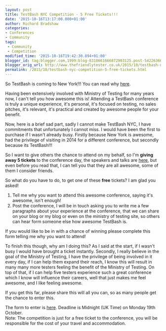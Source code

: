 ```yaml
---
layout: post
title: TestBash NYC Competition - 5 Free Tickets!!!
date: '2015-10-16T13:17:00.000+01:00'
author: Richard Bradshaw
categories:
- Conferences
- Community
tags: 
 - Community
 - Competition
modified_time: '2015-10-16T19:42:30.894+01:00'
blogger_id: tag:blogger.com,1999:blog-8318661666872903125.post-5422636634655946777
blogger_orig_url: http://www.thefriendlytester.co.uk/2015/10/testbash-nyc-competition-5-free-tickets.html
permalink: /2015/10/testbash-nyc-competition-5-free-tickets.html
---
```


So TestBash is coming to New York!!! You can read why [here](https://www.linkedin.com/pulse/investing-goodness-software-testing-nyc-rosie-sherry?trk=hp-feed-article-title-share).  

Having been extensively involved with Ministry of Testing for many years now, I can't tell you how awesome this is! Attending a TestBash conference is truly a unique experience, it's personal, it's focused on testing, no sales pitches, it's relevant, it's practical and created by awesome people for your benefit.  

Now, here is a brief sad part, sadly I cannot make TestBash NYC, I have commitments that unfortunately I cannot miss. I would have been the first to purchase if I wasn't already busy. Firstly because New York is awesome, had the privilege of visiting in 2014 for a different conference, but secondly because its TestBash!!!  

So I want to give others the chance to attend on my behalf, so I'm **giving away 5 tickets** to the conference day, the speakers and talks are [here](http://www.ministryoftesting.com/training-events/testbashny/testbash-new-york-conference-day/), but even before you read that, I can tell you that they are all awesome, some of them I consider friends.  

So what do you have to do, to get one of these **free** tickets? I am glad you asked!  

1.  Tell me why you want to attend this awesome conference, saying it's awesome, isn't enough!
2.  Post the conference, I will be in touch asking you to write me a few paragraphs about your experience at the conference, that we can share on your blog or my blog or even on the ministry of testing site, so others can hear form someone else how awesome TestBash is.

If you would like to be in with a chance of winning please complete this form telling me why you want to attend!

To finish this though, why am I doing this? As I said at the start, if I wasn't busy I would have brought a ticket instantly. Secondly, I really believe in the goal of the Ministry of Testing, I have the privilege of being involved in it every day, if I can help them expand their reach, I know this will result in many many more testers feeling the benefit of the Ministry of Testing. On top of that, if I can help five testers experience such a great conference which I know will influence their careers, well that just makes me feel awesome, and I like feeling awesome.

If you get this far, please share this will all you can, so as many people get the chance to enter this.

The form to enter is [here](https://docs.google.com/forms/d/1zpqj_nUy-Lna_CtvJTm4VeTNW066r0_LeiqWNmr2tqw/viewform?usp=send_form). Deadline is Midnight (UK Time) on Monday 19th October.  
Note: The competition is just for a free ticket to the conference, you will be responsible for the cost of your travel and accommodation.